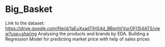 # Big_Basket

Link to the dataset: https://drive.google.com/file/d/1aEuXxadTlHS4d_BBqrhVVurOFI154ATS/view?usp=sharing
Analysing the products and brands by EDA.
Building a Regression Model for predicting market price with help of sales prices
